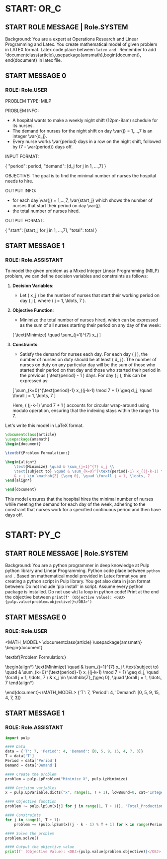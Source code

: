# START: OR_C 
## START ROLE MESSAGE | Role.SYSTEM 
Background: You are a expert at Operations Research and Linear Programming and Latex. You create mathematical model of given problem in LATEX format. Latex code place between ```latex and ``` Remember to add 'documentclass{article},usepackage{amsmath},begin{document}, end{document} in latex file. 
## START MESSAGE 0 
### ROLE: Role.USER
<DESCRIPTION>
PROBLEM TYPE: MILP

PROBLEM INFO: 
- A hospital wants to make a weekly night shift (12pm-8am) schedule for its nurses. 
- The demand for nurses for the night shift on day \var{j} = 1,...,7 is an integer \var{d_j}. 
- Every nurse works \var{period} days in a row on the night shift, followed by (7 - \var{period}) days off.


INPUT FORMAT: 

{
    "period": period,
    "demand": [d_j for j in 1, ...,7]
}

OBJECTIVE: The goal is to find the minimal number of nurses the hospital needs to hire. 

OUTPUT INFO: 

- for each day \var{j} = 1,...,7, \var{start_j} which shows the number of nurses that start their period on day \var{j}.
- the total number of nurses hired.

OUTPUT FORMAT:

{
    "start": [start_j for j in 1, ...,7],
    "total": total
}


</DESCRIPTION>


## START MESSAGE 1 
### ROLE: Role.ASSISTANT
To model the given problem as a Mixed Integer Linear Programming (MILP) problem, we can define decision variables and constraints as follows:

1. **Decision Variables**:
   - Let \( x_j \) be the number of nurses that start their working period on day \( j \), where \( j = 1, \ldots, 7 \).

2. **Objective Function**:
   - Minimize the total number of nurses hired, which can be expressed as the sum of all nurses starting their period on any day of the week:

   \[
   \text{Minimize} \quad \sum_{j=1}^{7} x_j
   \]

3. **Constraints**:
   - Satisfy the demand for nurses each day. For each day \( j \), the number of nurses on duty should be at least \( d_j \). The number of nurses on duty on any particular day will be the sum of those who started their period on that day and those who started their period in the previous \( \text{period} - 1 \) days. For day \( j \), this can be expressed as:

   \[
   \sum_{k=0}^{\text{period}-1} x_{(j-k-1) \mod 7 + 1} \geq d_j, \quad \forall j = 1, \ldots, 7
   \]

   Here, \( (j-k-1) \mod 7 + 1 \) accounts for circular wrap-around using modulo operation, ensuring that the indexing stays within the range 1 to 7.

Let's write this model in LaTeX format.

```latex
\documentclass{article}
\usepackage{amsmath}
\begin{document}

\textbf{Problem Formulation:}

\begin{align*}
    \text{Minimize} \quad & \sum_{j=1}^{7} x_j \\
    \text{subject to} \quad & \sum_{k=0}^{\text{period}-1} x_{(j-k-1) \mod 7 + 1} \geq d_j, \quad \forall j = 1, \ldots, 7 \\
    & x_j \in \mathbb{Z}_{\geq 0}, \quad \forall j = 1, \ldots, 7
\end{align*}

\end{document}
```

This model ensures that the hospital hires the minimal number of nurses while meeting the demand for each day of the week, adhering to the constraint that nurses work for a specified continuous period and then have days off.

# START: PY_C 
## START ROLE MESSAGE | Role.SYSTEM 
Background: You are a python programmer in deep knowledge at Pulp python library and Linear Programming. Python code place between ```python and ```. Based on mathematical model provided in Latex format you are creating a python script in Pulp library. You get also data in json format between: <DATA></DATA> Do not include 'pip install' in script. Assume every python package is installed. Do not use `while` loop in python code! Print at the end the objective between <OBJ></OBJ> `print(f' (Objective Value): <OBJ>{pulp.value(problem.objective)}</OBJ>')` 
## START MESSAGE 0 
### ROLE: Role.USER
<MATH_MODEL>
\documentclass{article}
\usepackage{amsmath}
\begin{document}

\textbf{Problem Formulation:}

\begin{align*}
    \text{Minimize} \quad & \sum_{j=1}^{7} x_j \\
    \text{subject to} \quad & \sum_{k=0}^{\text{period}-1} x_{(j-k-1) \mod 7 + 1} \geq d_j, \quad \forall j = 1, \ldots, 7 \\
    & x_j \in \mathbb{Z}_{\geq 0}, \quad \forall j = 1, \ldots, 7
\end{align*}

\end{document}</MATH_MODEL>
<DATA>
{'T': 7, 'Period': 4, 'Demand': [0, 5, 9, 15, 4, 7, 3]}</DATA>


## START MESSAGE 1 
### ROLE: Role.ASSISTANT
```python
import pulp

#### Data
data = {'T': 7, 'Period': 4, 'Demand': [0, 5, 9, 15, 4, 7, 3]}
T = data['T']
Period = data['Period']
Demand = data['Demand']

#### Create the problem
problem = pulp.LpProblem("Minimize_X", pulp.LpMinimize)

#### Decision variables
x = pulp.LpVariable.dicts("x", range(1, T + 1), lowBound=0, cat='Integer')

#### Objective function
problem += pulp.lpSum(x[j] for j in range(1, T + 1)), "Total_Production"

#### Constraints
for j in range(1, T + 1):
    problem += (pulp.lpSum(x[(j - k - 1) % T + 1] for k in range(Period)) >= Demand[j - 1]), f"Demand_Constraint_{j}"

#### Solve the problem
problem.solve()

#### Output the objective value
print(f' (Objective Value): <OBJ>{pulp.value(problem.objective)}</OBJ>')
```

